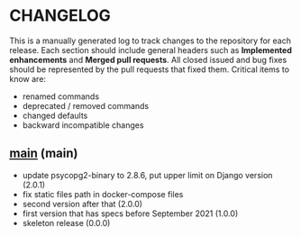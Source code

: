 # CHANGELOG

This is a manually generated log to track changes to the repository for each release. 
Each section should include general headers such as **Implemented enhancements** 
and **Merged pull requests**. All closed issued and bug fixes should be 
represented by the pull requests that fixed them. Critical items to know are:

 - renamed commands
 - deprecated / removed commands
 - changed defaults
 - backward incompatible changes


## [main](https://github.com/spack/spack-monitor/tree/main) (main)
 - update psycopg2-binary to 2.8.6, put upper limit on Django version (2.0.1)
 - fix static files path in docker-compose files
 - second version after that (2.0.0)
 - first version that has specs before September 2021 (1.0.0)
 - skeleton release (0.0.0)
